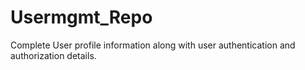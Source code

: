 # Usermgmt_Repo
Complete User profile information along with user authentication and authorization details.

